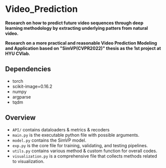 # Video_Prediction
**Research on how to predict future video sequences through deep learning methodology by extracting underlying patters from natural video.**

**Research on a more practical and reasonable Video Prediction Modeling and Application based on "SimVP(CVPR2022)" thesis as the 1st project at HYU CVlab.**

## Dependencies
* torch
* scikit-image=0.16.2
* numpy
* argparse
* tqdm

## Overview

* `API/` contains dataloaders & metrics & recoders
* `main.py` is the executable python file with possible arguments.
* `model.py` contains the SimVP model.
* `exp.py` is the core file for training, validating, and testing pipelines.
* `utils.py` contains various method & custom function for overall codes.
* `visualization.py` is a comprehensive file that collects methods related to visualization.
